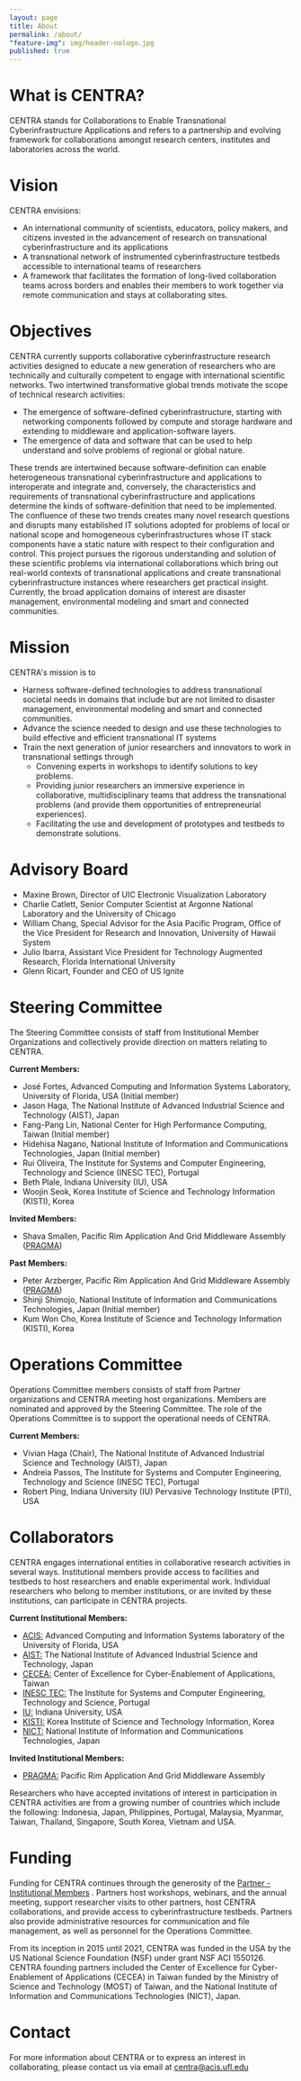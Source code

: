 ```yaml
---
layout: page
title: About
permalink: /about/
"feature-img": img/header-nologo.jpg
published: true
---
```


<div id="welcome"></div>

# What is CENTRA?

CENTRA stands for Collaborations to Enable Transnational Cyberinfrastructure Applications and refers to a partnership and evolving framework for collaborations amongst research centers, institutes and laboratories across the world.

# Vision

CENTRA envisions:

* An international community of scientists, educators, policy makers, and citizens invested in the advancement of research on transnational cyberinfrastructure and its applications
* A transnational network of instrumented cyberinfrastructure testbeds accessible to international teams of researchers
* A framework that facilitates the formation of long-lived collaboration teams across borders and enables their members to work together via remote communication and stays at collaborating sites.

# Objectives

CENTRA currently supports collaborative cyberinfrastructure research activities designed to educate a new generation of researchers who are technically and culturally competent to engage with international scientific networks. Two intertwined transformative global trends motivate the scope of technical research activities:
* The emergence of software-defined cyberinfrastructure, starting with networking components followed by compute and 
storage hardware and extending to middleware and application-software layers. 
* The emergence of data and software that can be used to help understand and solve problems of regional or global nature.


These trends are intertwined because software-definition can enable heterogeneous transnational cyberinfrastructure and applications to interoperate and integrate and, conversely, the characteristics and requirements of transnational cyberinfrastructure and applications determine the kinds of software-definition that need to be implemented. The confluence of these two trends creates many novel research questions and disrupts many established IT solutions adopted for problems of local or national scope and homogeneous cyberinfrastructures whose IT stack components have a static nature with respect to their configuration and control. This project pursues the rigorous understanding and solution of these scientific problems via international collaborations which bring out real-world contexts of transnational applications and create transnational cyberinfrastructure instances where researchers get practical insight. Currently, the broad application domains of interest are disaster management, environmental modeling and smart and connected communities.

# Mission

CENTRA's mission is to

* Harness software-defined technologies to address transnational societal needs in domains that include but are not limited to disaster management, environmental modeling and smart and connected communities.
* Advance the science needed to design and use these technologies to build effective and efficient transnational IT systems
* Train the next generation of junior researchers and innovators to work in transnational settings through
	* Convening experts in workshops to identify solutions to key problems.
	* Providing junior researchers an immersive experience in collaborative, multidisciplinary teams that address the transnational problems (and provide them opportunities of entrepreneurial experiences).
	* Facilitating the use and development of prototypes and testbeds to demonstrate solutions.

# Advisory Board

* Maxine Brown, Director of UIC Electronic Visualization Laboratory
* Charlie Catlett, Senior Computer Scientist at Argonne National Laboratory and the University of Chicago
* William Chang, Special Advisor for the Asia Pacific Program, Office of the Vice President for Research and Innovation, University of Hawaii System
* Julio Ibarra, Assistant Vice President for Technology Augmented Research, Florida International University
* Glenn Ricart, Founder and CEO of US Ignite

# Steering Committee
The Steering Committee consists of staff from Institutional Member Organizations and collectively provide direction on matters relating to CENTRA.

**Current Members:**
*  José Fortes, Advanced Computing and Information Systems Laboratory, University of Florida, USA (Initial member)
*  Jason Haga, The National Institute of Advanced Industrial Science and Technology (AIST), Japan
*  Fang-Pang Lin, National Center for High Performance Computing, Taiwan (Initial member)
*  Hidehisa Nagano, National Institute of Information and Communications Technologies, Japan (Initial member)
*  Rui Oliveira, The Institute for Systems and Computer Engineering, Technology and Science (INESC TEC), Portugal
*  Beth Plale, Indiana University (IU), USA
*  Woojin Seok, Korea Institute of Science and Technology Information (KISTI), Korea

**Invited Members:**
*  Shava Smallen, Pacific Rim Application And Grid Middleware Assembly (<a href="[http://cecea.nchc.org.tw](http://www.pragma-grid.net/index.php)/">PRAGMA</a>)

**Past Members:**
*  Peter Arzberger, Pacific Rim Application And Grid Middleware Assembly (<a href="[http://cecea.nchc.org.tw](http://www.pragma-grid.net/index.php)/">PRAGMA</a>)
*  Shinji Shimojo, National Institute of Information and Communications Technologies, Japan (Initial member)         
*  Kum Won Cho, Korea Institute of Science and Technology Information (KISTI), Korea

# Operations Committee
Operations Committee members consists of staff from Partner organizations and CENTRA meeting host organizations. Members are nominated and approved by the Steering Committee. The role of the Operations Committee is to support the operational needs of CENTRA.

**Current Members:**
*  Vivian Haga (Chair), The National Institute of Advanced Industrial Science and Technology (AIST), Japan
*  Andreia Passos, The Institute for Systems and Computer Engineering, Technology and Science (INESC TEC), Portugal
*  Robert Ping, Indiana University (IU) Pervasive Technology Institute (PTI), USA

<div id="Collaborators"> </div>

# Collaborators

CENTRA engages international entities in collaborative research activities in several ways. Institutional members provide access to facilities and testbeds to host researchers and enable experimental work. Individual researchers who belong to member institutions, or are invited by these institutions, can participate in CENTRA projects. 

**Current Institutional Members:** 
*  [ACIS:](https://www.acis.ufl.edu/) Advanced Computing and Information Systems laboratory of the University of Florida, USA
*  [AIST:](https://www.aist.go.jp/index_en.html) The National Institute of Advanced Industrial Science and Technology, Japan
*  [CECEA:](http://cecea.nchc.org.tw/) Center of Excellence for Cyber-Enablement of Applications, Taiwan
*  [INESC TEC:](https://www.inesctec.pt/en) The Institute for Systems and Computer Engineering, Technology and Science, Portugal
*  [IU:](https://www.iu.edu/index.html) Indiana University, USA
*  [KISTI:](https://www.kisti.re.kr/eng/) Korea Institute of Science and Technology Information, Korea
*  [NICT:](https://www.nict.go.jp/en/) National Institute of Information and Communications Technologies, Japan

**Invited Institutional Members:**
*  [PRAGMA:](http://www.pragma-grid.net/index.php) Pacific Rim Application And Grid Middleware Assembly 

  Researchers who have accepted invitations of interest in participation in CENTRA activities are from a growing number of countries which include the following: Indonesia, Japan, Philippines, Portugal, Malaysia, Myanmar, Taiwan, Thailand, Singapore, South Korea, Vietnam and USA.

# Funding

Funding for CENTRA continues through the generosity of the  [Partner - Institutional Members](https://www.globalcentra.org/members/) . Partners host workshops, webinars, and the annual meeting, support researcher visits to other partners, host CENTRA collaborations, and provide access to cyberinfrastructure testbeds. Partners also provide administrative resources for communication and file management, as well as personnel for the Operations Committee.

From its inception in 2015 until 2021, CENTRA was funded in the USA by the US National Science Foundation (NSF) under grant NSF ACI 1550126. CENTRA founding partners included the Center of Excellence for Cyber-Enablement of Applications (CECEA) in Taiwan funded by the Ministry of Science and Technology (MOST) of Taiwan, and the National Institute of Information and Communications Technologies (NICT), Japan.

# Contact

For more information about CENTRA or to express an interest in collaborating, please
contact us via email at <centra@acis.ufl.edu>
